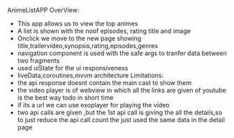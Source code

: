 AnimeListAPP
OverView:
  - This app allows us to view the top animes
  - A list is shown with the noof episodes, rating title and image
  - Onclick we move to the new page showing title,trailervideo,synopsis,rating,episodes,genres
  - navigation component is used with the safe args to tranfer data between two fragments
  - used uiState for the ui responsiveness
  - liveData,coroutines,mvvm architecture
Limitations:
  - the api response doesnt contain the main cast to show them
  - the video player is of webview in which all the links are given of youtube is the best way todo in short time
  - if its a url we can use exoplayer for playing the video
  - two api calls are given ,but the 1st api call is giving the all the details,so to just reduce the api call count the just used the same data in the detail page
    
